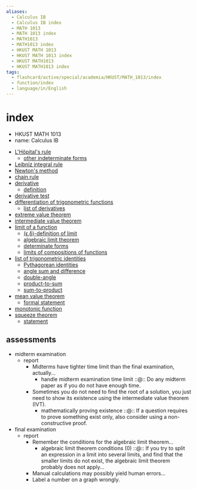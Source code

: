```yaml
---
aliases:
  - Calculus IB
  - Calculus IB index
  - MATH 1013
  - MATH 1013 index
  - MATH1013
  - MATH1013 index
  - HKUST MATH 1013
  - HKUST MATH 1013 index
  - HKUST MATH1013
  - HKUST MATH1013 index
tags:
  - flashcard/active/special/academia/HKUST/MATH_1013/index
  - function/index
  - language/in/English
---
```


# index

- HKUST MATH 1013
- name: Calculus IB

<!-- list separator -->

- [L'Hôpital's rule](../../../../general/L'Hôpital's%20rule.md)
  - [other indeterminate forms](../../../../general/L'Hôpital's%20rule.md#other%20indeterminate%20forms)
- [Leibniz integral rule](../../../../general/Leibniz%20integral%20rule.md)
- [Newton's method](../../../../general/Newton's%20method.md)
- [chain rule](../../../../general/chain%20rule.md)
- [derivative](../../../../general/derivative.md)
  - [definition](../../../../general/derivative.md#definition)
- [derivative test](../../../../general/derivative%20test.md)
- [differentiation of trigonometric functions](../../../../general/differentiation%20of%20trigonometric%20functions.md)
  - [list of derivatives](../../../../general/differentiation%20of%20trigonometric%20functions.md#list%20of%20derivatives)
- [extreme value theorem](../../../../general/extreme%20value%20theorem.md)
- [intermediate value theorem](../../../../general/intermediate%20value%20theorem.md)
- [limit of a function](../../../../general/limit%20of%20a%20function.md)
  - [(ϵ,δ)-definition of limit](../../../../general/limit%20of%20a%20function.md#(ϵ,δ)-definition%20of%20limit)
  - [algebraic limit theorem](../../../../general/limit%20of%20a%20function.md#algebraic%20limit%20theorem)
  - [determinate forms](../../../../general/limit%20of%20a%20function.md#determinate%20forms)
  - [limits of compositions of functions](../../../../general/limit%20of%20a%20function.md#limits%20of%20compositions%20of%20functions)
- [list of trigonometric identities](../../../../general/list%20of%20trigonometric%20identities.md)
  - [Pythagorean identities](../../../../general/list%20of%20trigonometric%20identities.md#Pythagorean%20identities)
  - [angle sum and difference](../../../../general/list%20of%20trigonometric%20identities.md#angle%20sum%20and%20difference)
  - [double-angle](../../../../general/list%20of%20trigonometric%20identities.md#double-angle)
  - [product-to-sum](../../../../general/list%20of%20trigonometric%20identities.md#product-to-sum)
  - [sum-to-product](../../../../general/list%20of%20trigonometric%20identities.md#sum-to-product)
- [mean value theorem](../../../../general/mean%20value%20theorem.md)
  - [formal statement](../../../../general/mean%20value%20theorem.md#formal%20statement)
- [monotonic function](../../../../general/monotonic%20function.md)
- [squeeze theorem](../../../../general/squeeze%20theorem.md)
  - [statement](../../../../general/squeeze%20theorem.md#statement)

## assessments

- midterm examination
  - report
    - Midterms have tighter time limit than the final examination, actually...
      - handle midterm examination time limit ::@:: Do any midterm paper as if you do not have enough time. <!--SR:!2025-09-30,250,330!2025-01-30,61,310-->
    - Sometimes you do not need to find the root of a solution, you just need to show its existence using the intermediate value theorem (IVT).
      - mathematically proving existence ::@:: If a question requires to prove something exist only, also consider using a non-constructive proof. <!--SR:!2025-10-05,254,330!2025-07-31,186,310-->
- final examination
  - report
    - Remember the conditions for the algebraic limit theorem...
      - algebraic limit theorem conditions (0) ::@:: If you try to split an expression in a limit into several limits, and find that the smaller limits do not exist, the algebraic limit theorem probably does not apply... <!--SR:!2025-10-21,266,330!2025-02-05,67,310-->
    - Manual calculations may possibly yield human errors...
    - Label a number on a graph wrongly.
